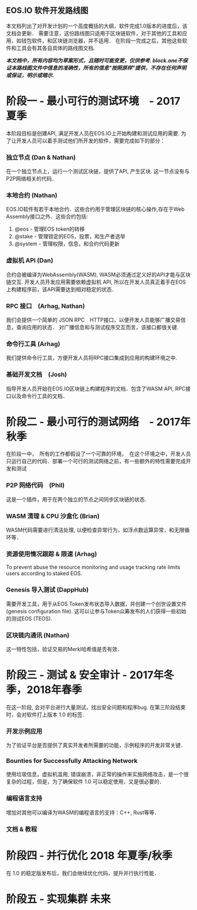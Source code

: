 ## EOS.IO 软件开发路线图

本文档列出了对开发计划的一个高度概括的大纲，软件完成1.0版本的进度后，该文档会更新． 需要注意，这份路线图只适用于区块链软件，对于其他的工具和应用，如钱包软件，和区块链浏览器，并不适用． 在阶段一完成之后，其他这些软件和工具会有其各自具体的路线图文档.

***本文档中，所有内容均为草案形式，且随时可能变更，仅供参考. block.one不保证本路线图文件中信息的准确性，所有的信息"按照原样"提供，不存在任何声明或保证，明示或暗示.***

# 阶段一 - 最小可行的测试环境　- 2017 夏季

本阶段目标是创建API, 满足开发人员在EOS.IO上开始构建和测试应用的需要. 为了让开发人员可以着手测试他们所开发的软件，需要完成如下的部分：

### 独立节点 (Dan & Nathan)

在一个独立节点上，运行一个测试区块链，提供了API, 产生区块. 这一节点没有与P2P网络相关的代码．

### 本地合约 (Nathan)

EOS.IO软件有若干本地合约．这些合约用于管理区块链的核心操作,存在于Web Assembly接口之外．这些合约包括:

1. @eos - 管理EOS token的转移
2. @stake - 管理锁定的EOS，投票，和生产者选举
3. @system - 管理权限，信息，和合约代码更新

### 虚拟机 API (Dan)

合约会被编译为WebAssembly(WASM), WASM必须通过定义好的API才能与区块链交互. 开发人员开发应用需要依赖虚拟机 API, 所以在开发人员真正着手在EOS上构建程序前，该API需要达到相对稳定的状态．

### RPC 接口　(Arhag, Nathan)

我们会提供一个简单的 JSON RPC　HTTP接口，以便开发人员能够广播交易信息，查询应用的状态． 对广播信息和与测试程序交互而言，该接口都很关键.

### 命令行工具 (Arhag)

我们提供命令行工具，方便开发人员将RPC接口集成到应用的构建环境之中.

### 基础开发文档　(Josh)

指导开发人员开始在EOS.IO区块链上构建程序的文档．包含了WASM API, RPC接口以及命令行工具的文档．

# 阶段二 - 最小可行的测试网络　- 2017年秋季

在阶段一中，　所有的工作都假设了一个可靠的环境，　在这个环境之中，开发人员只运行自己的代码．部署一个可行的测试网络之前，有一些额外的特性需要完成开发和测试

### P2P 网络代码　(Phil)

这是一个插件，用于在两个独立的节点之间同步区块链的状态.

### WASM 清理 & CPU 沙盒化 (Brian)

WASM代码需要进行清洁处理, 以便检查异常行为，如浮点数运算异常，和无限循环等．

### 资源使用情况跟踪 & 限速 (Arhag)

To prevent abuse the resource monitoring and usage tracking rate limits users according to staked EOS.

### Genesis 导入测试 (DappHub)

需要开发工具，用于从EOS Token发布状态导入数据，并创建一个创世设置文件 (genesis configuration file). 这可以让参与Token众筹发布的人们获得一些初始的测试EOS (TEOS).

### 区块链内通讯 (Nathan)

这一特性包括，验证交易的Merkl哈希值是否有效．

# 阶段三 - 测试 & 安全审计 - 2017年冬季，2018年春季

在这一阶段, 会对平台进行大量测试，找出安全问题和程序bug. 在第三阶段结束时，会对软件打上版本 1.0 的标签.

### 开发示例应用

为了验证平台是否提供了真实开发者所需要的功能，示例程序的开发非常关键．

### Bounties for Successfully Attacking Network

使用垃圾信息，虚拟机滥用, 错误崩溃，非正常的操作来实施网络攻击，是一个很复杂的过程，但是，为了确保软件 1.0 可以稳定使用，又是很必要的．

### 编程语言支持

增加对其他可以编译为WASM的编程语言的支持：C++, Rust等等．

### 文档 & 教程

# 阶段四 - 并行优化 2018 年夏季/秋季

在 1.0 的稳定版发布后，我们会继续优化代码，提升并行执行性能．

# 阶段五 - 实现集群 未来